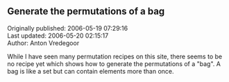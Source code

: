 ## Generate the permutations of a bag  
Originally published: 2006-05-19 07:29:16  
Last updated: 2006-05-20 02:15:17  
Author: Anton Vredegoor  
  
While I have seen many permutation recipes on this site, there seems to be no recipe yet which shows how to generate the permutations of a "bag". A bag is like a set but can contain elements more than once.